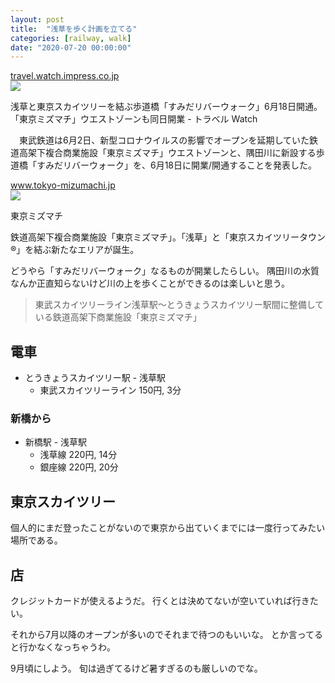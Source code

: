 ```yaml
---
layout: post
title:  "浅草を歩く計画を立てる"
categories: [railway, walk]
date: "2020-07-20 00:00:00"
---
```



<div class="card">
  <a href="https://travel.watch.impress.co.jp/docs/news/1256464.html"></a>
  <div class="card__header">
    <a href="https://travel.watch.impress.co.jp/docs/news/1256464.html">travel.watch.impress.co.jp</a>
  </div>
  <div class="card__image">
    <img src="https://travel.watch.impress.co.jp/img/trw/list/1256/464/01.jpg">
  </div>
  <div class="card__title">
    <p>浅草と東京スカイツリーを結ぶ歩道橋「すみだリバーウォーク」6月18日開通。「東京ミズマチ」ウエストゾーンも同日開業  - トラベル Watch</p>
  </div>
  <div class="card__description">
    <p>　東武鉄道は6月2日、新型コロナウイルスの影響でオープンを延期していた鉄道高架下複合商業施設「東京ミズマチ」ウエストゾーンと、隅田川に新設する歩道橋「すみだリバーウォーク」を、6月18日に開業/開通することを発表した。</p>
  </div>
</div>



<div class="card">
  <a href="https://www.tokyo-mizumachi.jp/"></a>
  <div class="card__header">
    <a href="https://www.tokyo-mizumachi.jp/">www.tokyo-mizumachi.jp</a>
  </div>
  <div class="card__image">
    <img src="https://www.tokyo-mizumachi.jp/fb.png">
  </div>
  <div class="card__title">
    <p>東京ミズマチ</p>
  </div>
  <div class="card__description">
    <p>鉄道高架下複合商業施設「東京ミズマチ」。「浅草」と「東京スカイツリータウン®」を結ぶ新たなエリアが誕生。</p>
  </div>
</div>


どうやら「すみだリバーウォーク」なるものが開業したらしい。
隅田川の水質なんか正直知らないけど川の上を歩くことができるのは楽しいと思う。

> 東武スカイツリーライン浅草駅～とうきょうスカイツリー駅間に整備している鉄道高架下商業施設「東京ミズマチ」

## 電車

- とうきょうスカイツリー駅 - 浅草駅
  - 東武スカイツリーライン 150円, 3分

### 新橋から

- 新橋駅 - 浅草駅
  - 浅草線 220円, 14分
  - 銀座線 220円, 20分

## 東京スカイツリー

個人的にまだ登ったことがないので東京から出ていくまでには一度行ってみたい場所である。

## 店

クレジットカードが使えるようだ。
行くとは決めてないが空いていれば行きたい。

それから7月以降のオープンが多いのでそれまで待つのもいいな。
とか言ってると行かなくなっちゃうわ。

9月頃にしよう。
旬は過ぎてるけど暑すぎるのも厳しいのでな。
